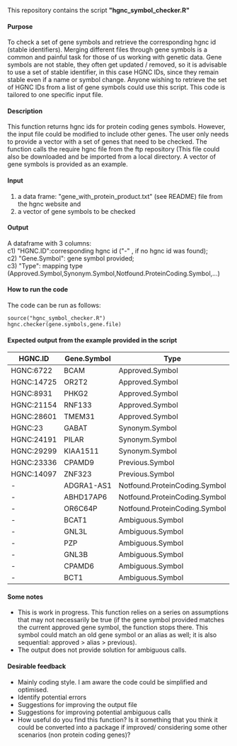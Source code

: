 This repository contains the script **"hgnc_symbol_checker.R"**
####  Purpose
To check a set of gene symbols and retrieve the corresponding hgnc id (stable identifiers). 
Merging different files through gene symbols is a common and painful task for those of us working with genetic data. Gene symbols are not stable, they often get updated / removed, so it is advisable to use a set of stable identifier, in this case HGNC IDs, since they remain stable even if a name or symbol change.
Anyone wishing to retrieve the set of HGNC IDs from a list of gene symbols could use this script. This code is tailored to one specific input file.
####  Description
This function returns hgnc ids for protein coding genes symbols. However, the input file could be modified to include other genes. 
The user only needs to provide a vector with a set of genes that need to be checked. The function calls the require hgnc file from the ftp repository (This file could also be downloaded and be imported from a local directory. A vector of gene symbols is provided as an example.
####  Input                                                                                                             
1) a data frame: "gene_with_protein_product.txt" (see README) file from the hgnc website and                         
2) a vector of gene symbols to be checked                                                                          
####  Output
A dataframe with 3 columns:                                                                             
c1) "HGNC.ID":corresponding hgnc id ("-" , if no hgnc id was found);                                             
c2) "Gene.Symbol": gene symbol provided;                                                                        
c3) "Type": mapping type (Approved.Symbol,Synonym.Symbol,Notfound.ProteinCoding.Symbol,...)   
#### How to run the code
The code can be run as follows:
```
source("hgnc_symbol_checker.R")
hgnc.checker(gene.symbols,gene.file)
```
#### Expected output from the example provided in the script
|HGNC.ID|Gene.Symbol|Type|
| ------------- |------------- |------------- |
|HGNC:6722|BCAM|Approved.Symbol|
|HGNC:14725|OR2T2|Approved.Symbol|
|HGNC:8931|PHKG2|Approved.Symbol|
|HGNC:21154| RNF133|Approved.Symbol|
|HGNC:28601|TMEM31|Approved.Symbol|
|HGNC:23|GABAT|Synonym.Symbol|
|HGNC:24191|PILAR|Synonym.Symbol|
|HGNC:29299|KIAA1511|Synonym.Symbol|
|HGNC:23336|CPAMD9|Previous.Symbol|
|HGNC:14097|ZNF323|Previous.Symbol|
|-|ADGRA1-AS1|Notfound.ProteinCoding.Symbol|
|-|ABHD17AP6|Notfound.ProteinCoding.Symbol|
|-|OR6C64P|Notfound.ProteinCoding.Symbol|
|-|BCAT1|Ambiguous.Symbol|
|-|GNL3L|Ambiguous.Symbol|
|-|PZP|Ambiguous.Symbol|
|-|GNL3B|Ambiguous.Symbol|
|-|CPAMD6|Ambiguous.Symbol|
|-|BCT1|Ambiguous.Symbol|

#### Some notes

* This is work in progress. This function relies on a series on assumptions that may not necessarily be true (if the gene symbol provided matches the current approved gene symbol, the function stops there. This symbol could match an old gene symbol or an alias as well; it is also sequential: approved > alias > previous).
* The output does not provide solution for ambiguous calls.

#### Desirable feedback

* Mainly coding style. I am aware the code could be simplified and optimised.
* Identify potential errors
* Suggestions for improving the output file
* Suggestions for improving potential ambiguous calls
* How useful do you find this function? Is it something that you think it could be converted into a package if improved/ considering some other scenarios (non protein coding genes)?
